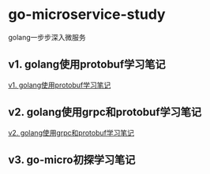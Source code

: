# go-microservice-study 
golang一步步深入微服务

## v1. golang使用protobuf学习笔记
[v1. golang使用protobuf学习笔记](blob/master/golang微服务学习笔记/v1.golang使用protobuf学习笔记.md)

## v2. golang使用grpc和protobuf学习笔记
[v2. golang使用grpc和protobuf学习笔记](blob/master/golang微服务学习笔记/v2.golang使用grpc和protobuf学习笔记.md)

## v3. go-micro初探学习笔记